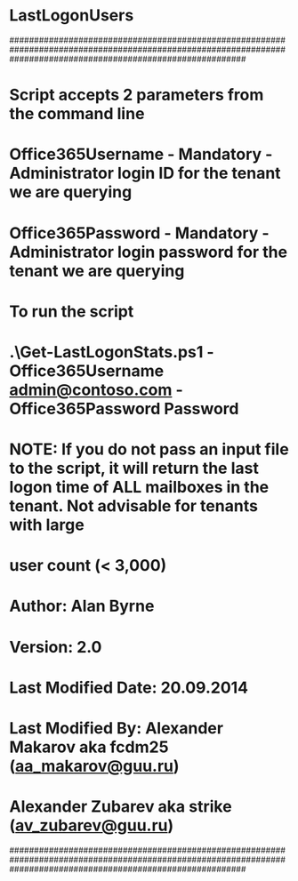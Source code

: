 LastLogonUsers
==============
################################################################################################################################################################
# Script accepts 2 parameters from the command line
#
# Office365Username - Mandatory - Administrator login ID for the tenant we are querying
# Office365Password - Mandatory - Administrator login password for the tenant we are querying
#
# To run the script
#
# .\Get-LastLogonStats.ps1 -Office365Username admin@contoso.com -Office365Password Password
#
# NOTE: If you do not pass an input file to the script, it will return the last logon time of ALL mailboxes in the tenant.  Not advisable for tenants with large
# user count (< 3,000) 
#
# Author: 				Alan Byrne
# Version: 				2.0
# Last Modified Date: 	20.09.2014
# Last Modified By: 	Alexander Makarov aka fcdm25 (aa_makarov@guu.ru)
#                       Alexander Zubarev aka strike (av_zubarev@guu.ru) 
################################################################################################################################################################
